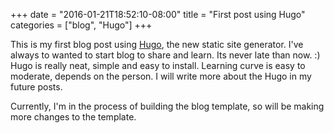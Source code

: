 +++
date = "2016-01-21T18:52:10-08:00"
title = "First post using Hugo"
categories = ["blog", "Hugo"]
+++

This is my first blog post using [Hugo], the new static site generator.  I've always to wanted to start blog to share and learn.
Its never late than now. :) Hugo is really neat, simple and easy to install. Learning curve is easy to moderate, 
depends on the person. I will write more about the Hugo in my future posts.

Currently, I'm in the process of building the blog template, so will be making more changes to the template. 

[Hugo]: https://gohugo.io/


